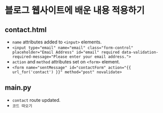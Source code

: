 # 블로그 웹사이트에 배운 내용 적용하기

## contact.html
- `name` attributes added to `<input>` elements.
- `<input type="email" name="email" class="form-control" placeholder="Email Address" id="email" required data-validation-required-message="Please enter your email address.">`
- `action` and `method` attributes set on `<form>` element.
- `<form name="sentMessage" id="contactForm" action="{{ url_for('contact') }}" method="post" novalidate>`
## main.py
- `contact` route updated.
- `코드 따오기`

